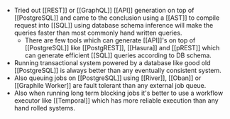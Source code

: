 - Tried out [[REST]] or [[GraphQL]] [[API]] generation on top of [[PostgreSQL]] and came to the conclusion using a [[AST]] to compile request into [[SQL]] using database schema inference will make the queries faster than most commonly hand written queries.
	- There are few tools which can generate [[API]]'s on top of [[PostgreSQL]] like [[PostgREST]], [[Hasura]] and [[pREST]] which can generate efficient [[SQL]] queries according to DB schema.
- Running transactional system powered by a database like good old [[PostgreSQL]] is always better than any eventually consistent system.
- Also queuing jobs on [[PostgreSQL]] using [[River]], [[Oban]] or [[Graphile Worker]] are fault tolerant than any external job queue.
- Also when running long term blocking jobs it's better to use a workflow executor like [[Temporal]] which has more reliable execution than any hand rolled systems.